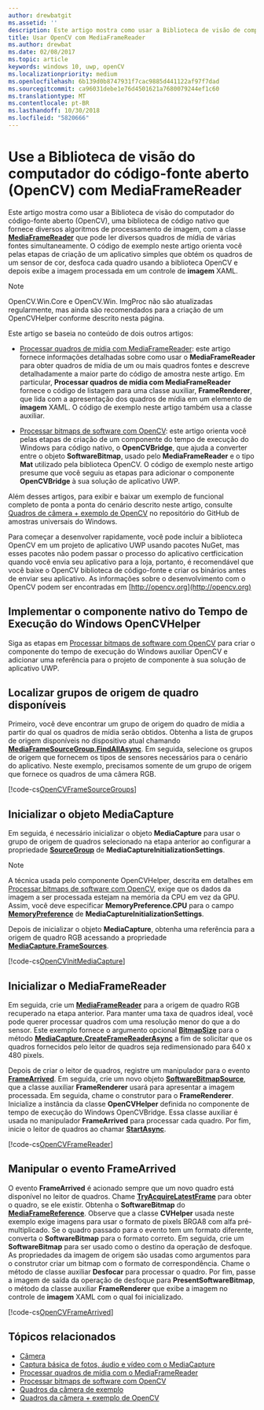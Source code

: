 ```yaml
---
author: drewbatgit
ms.assetid: ''
description: Este artigo mostra como usar a Biblioteca de visão de computador do código-fonte aberto (OpenCV) com a classe MediaFrameReader.
title: Usar OpenCV com MediaFrameReader
ms.author: drewbat
ms.date: 02/08/2017
ms.topic: article
keywords: windows 10, uwp, openCV
ms.localizationpriority: medium
ms.openlocfilehash: 6b139d0b8747931f7cac9885d441122af97f7dad
ms.sourcegitcommit: ca96031debe1e76d4501621a7680079244ef1c60
ms.translationtype: MT
ms.contentlocale: pt-BR
ms.lasthandoff: 10/30/2018
ms.locfileid: "5820666"
---
```

# <a name="use-the-open-source-computer-vision-library-opencv-with-mediaframereader"></a>Use a Biblioteca de visão do computador do código-fonte aberto (OpenCV) com MediaFrameReader

Este artigo mostra como usar a Biblioteca de visão do computador do código-fonte aberto (OpenCV), uma biblioteca de código nativo que fornece diversos algoritmos de processamento de imagem, com a classe [**MediaFrameReader**](https://msdn.microsoft.com/library/windows/apps/Windows.Media.Capture.Frames.MediaFrameReader) que pode ler diversos quadros de mídia de várias fontes simultaneamente. O código de exemplo neste artigo orienta você pelas etapas de criação de um aplicativo simples que obtém os quadros de um sensor de cor, desfoca cada quadro usando a biblioteca OpenCV e depois exibe a imagem processada em um controle de **imagem** XAML. 

>[!NOTE]
>OpenCV.Win.Core e OpenCV.Win. ImgProc não são atualizadas regularmente, mas ainda são recomendados para a criação de um OpenCVHelper conforme descrito nesta página.

Este artigo se baseia no conteúdo de dois outros artigos:

* [Processar quadros de mídia com MediaFrameReader](process-media-frames-with-mediaframereader.md): este artigo fornece informações detalhadas sobre como usar o **MediaFrameReader** para obter quadros de mídia de um ou mais quadros fontes e descreve detalhadamente a maior parte do código de amostra neste artigo. Em particular, **Processar quadros de mídia com MediaFrameReader** fornece o código de listagem para uma classe auxiliar, **FrameRenderer**, que lida com a apresentação dos quadros de mídia em um elemento de **imagem** XAML. O código de exemplo neste artigo também usa a classe auxiliar.

* [Processar bitmaps de software com OpenCV](process-software-bitmaps-with-opencv.md): este artigo orienta você pelas etapas de criação de um componente do tempo de execução do Windows para código nativo, o **OpenCVBridge**, que ajuda a converter entre o objeto **SoftwareBitmap**, usado pelo **MediaFrameReader** e o tipo **Mat** utilizado pela biblioteca OpenCV. O código de exemplo neste artigo presume que você seguiu as etapas para adicionar o componente **OpenCVBridge** à sua solução de aplicativo UWP.

Além desses artigos, para exibir e baixar um exemplo de funcional completo de ponta a ponta do cenário descrito neste artigo, consulte [Quadros de câmera + exemplo de OpenCV](https://go.microsoft.com/fwlink/?linkid=854003) no repositório do GitHub de amostras universais do Windows.

Para começar a desenvolver rapidamente, você pode incluir a biblioteca OpenCV em um projeto de aplicativo UWP usando pacotes NuGet, mas esses pacotes não podem passar o processo do aplicativo certficication quando você envia seu aplicativo para a loja, portanto, é recomendável que você baixe o OpenCV biblioteca de código-fonte e criar os binários antes de enviar seu aplicativo. As informações sobre o desenvolvimento com o OpenCV podem ser encontradas em [http://opencv.org](http://opencv.org)


## <a name="implement-the-opencvhelper-native-windows-runtime-component"></a>Implementar o componente nativo do Tempo de Execução do Windows OpenCVHelper
Siga as etapas em [Processar bitmaps de software com OpenCV](process-software-bitmaps-with-opencv.md) para criar o componente do tempo de execução do Windows auxiliar OpenCV e adicionar uma referência para o projeto de componente à sua solução de aplicativo UWP.

## <a name="find-available-frame-source-groups"></a>Localizar grupos de origem de quadro disponíveis
Primeiro, você deve encontrar um grupo de origem do quadro de mídia a partir do qual os quadros de mídia serão obtidos. Obtenha a lista de grupos de origem disponíveis no dispositivo atual chamando **[MediaFrameSourceGroup.FindAllAsync](https://docs.microsoft.com/uwp/api/windows.media.capture.frames.mediaframesourcegroup.FindAllAsync)**. Em seguida, selecione os grupos de origem que fornecem os tipos de sensores necessários para o cenário do aplicativo. Neste exemplo, precisamos somente de um grupo de origem que fornece os quadros de uma câmera RGB.

[!code-cs[OpenCVFrameSourceGroups](./code/Frames_Win10/Frames_Win10/MainPage.OpenCV.xaml.cs#SnippetOpenCVFrameSourceGroups)]

## <a name="initialize-the-mediacapture-object"></a>Inicializar o objeto MediaCapture
Em seguida, é necessário inicializar o objeto **MediaCapture** para usar o grupo de origem de quadros selecionado na etapa anterior ao configurar a propriedade **[SourceGroup](https://docs.microsoft.com/uwp/api/windows.media.capture.mediacaptureinitializationsettings.SourceGroup)** de **MediaCaptureInitializationSettings**.

> [!NOTE] 
> A técnica usada pelo componente OpenCVHelper, descrita em detalhes em [Processar bitmaps de software com OpenCV](process-software-bitmaps-with-opencv.md), exige que os dados da imagem a ser processada estejam na memória da CPU em vez da GPU. Assim, você deve especificar **MemoryPreference.CPU** para o campo **[MemoryPreference](https://docs.microsoft.com/uwp/api/windows.media.capture.mediacaptureinitializationsettings.MemoryPreference)** de **MediaCaptureInitializationSettings**.

Depois de inicializar o objeto **MediaCapture**, obtenha uma referência para a origem de quadro RGB acessando a propriedade **[MediaCapture.FrameSources](https://docs.microsoft.com/uwp/api/windows.media.capture.mediacapture.FrameSources)**.

[!code-cs[OpenCVInitMediaCapture](./code/Frames_Win10/Frames_Win10/MainPage.OpenCV.xaml.cs#SnippetOpenCVInitMediaCapture)]

## <a name="initialize-the-mediaframereader"></a>Inicializar o MediaFrameReader
Em seguida, crie um [**MediaFrameReader**](https://msdn.microsoft.com/library/windows/apps/Windows.Media.Capture.Frames.MediaFrameReader) para a origem de quadro RGB recuperado na etapa anterior. Para manter uma taxa de quadros ideal, você pode querer processar quadros com uma resolução menor do que a do sensor. Este exemplo fornece o argumento opcional **[BitmapSize](https://docs.microsoft.com/uwp/api/windows.graphics.imaging.bitmapsize)** para o método **[MediaCapture.CreateFrameReaderAsync](https://docs.microsoft.com/uwp/api/windows.media.capture.mediacapture.createframereaderasync)** a fim de solicitar que os quadros fornecidos pelo leitor de quadros seja redimensionado para 640 x 480 pixels.

Depois de criar o leitor de quadros, registre um manipulador para o evento **[FrameArrived](https://docs.microsoft.com/uwp/api/windows.media.capture.frames.mediaframereader.FrameArrived)**. Em seguida, crie um novo objeto **[SoftwareBitmapSource](https://docs.microsoft.com/uwp/api/windows.ui.xaml.media.imaging.softwarebitmapsource)**, que a classe auxiliar **FrameRenderer** usará para apresentar a imagem processada. Em seguida, chame o construtor para o **FrameRenderer**. Inicialize a instância da classe **OpenCVHelper** definida no componente de tempo de execução do Windows OpenCVBridge. Essa classe auxiliar é usada no manipulador **FrameArrived** para processar cada quadro. Por fim, inicie o leitor de quadros ao chamar **[StartAsync](https://docs.microsoft.com/uwp/api/windows.media.capture.frames.mediaframereader.StartAsync)**.

[!code-cs[OpenCVFrameReader](./code/Frames_Win10/Frames_Win10/MainPage.OpenCV.xaml.cs#SnippetOpenCVFrameReader)]


## <a name="handle-the-framearrived-event"></a>Manipular o evento FrameArrived
O evento **FrameArrived** é acionado sempre que um novo quadro está disponível no leitor de quadros. Chame **[TryAcquireLatestFrame](https://docs.microsoft.com/uwp/api/windows.media.capture.frames.mediaframereader.TryAcquireLatestFrame)** para obter o quadro, se ele existir. Obtenha o **SoftwareBitmap** do **[MediaFrameReference](https://docs.microsoft.com/uwp/api/windows.media.capture.frames.mediaframereference)**. Observe que a classe **CVHelper** usada neste exemplo exige imagens para usar o formato de pixels BRGA8 com alfa pré-multiplicado. Se o quadro passado para o evento tem um formato diferente, converta o **SoftwareBitmap** para o formato correto. Em seguida, crie um **SoftwareBitmap** para ser usado como o destino da operação de desfoque. As propriedades da imagem de origem são usadas como argumentos para o construtor criar um bitmap com o formato de correspondência. Chame o método de classe auxiliar **Desfocar** para processar o quadro. Por fim, passe a imagem de saída da operação de desfoque para **PresentSoftwareBitmap**, o método da classe auxiliar **FrameRenderer** que exibe a imagem no controle de **imagem** XAML com o qual foi inicializado.

[!code-cs[OpenCVFrameArrived](./code/Frames_Win10/Frames_Win10/MainPage.OpenCV.xaml.cs#SnippetOpenCVFrameArrived)]

## <a name="related-topics"></a>Tópicos relacionados

* [Câmera](camera.md)
* [Captura básica de fotos, áudio e vídeo com o MediaCapture](basic-photo-video-and-audio-capture-with-MediaCapture.md)
* [Processar quadros de mídia com o MediaFrameReader](process-media-frames-with-mediaframereader.md)
* [Processar bitmaps de software com OpenCV](process-software-bitmaps-with-opencv.md)
* [Quadros da câmera de exemplo](http://go.microsoft.com/fwlink/?LinkId=823230)
* [Quadros da câmera + exemplo de OpenCV](https://go.microsoft.com/fwlink/?linkid=854003)
 

 




